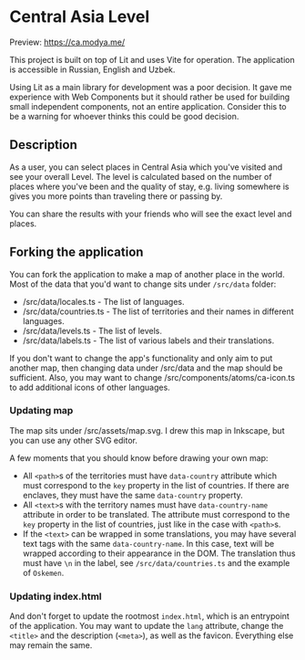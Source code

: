 # Central Asia Level

Preview: https://ca.modya.me/

This project is built on top of Lit and uses Vite for operation. The application is accessible in Russian, English and Uzbek.

Using Lit as a main library for development was a poor decision. It gave me experience with Web Components but it should
rather be used for building small independent components, not an entire application. Consider this to be a warning for
whoever thinks this could be good decision.

## Description

As a user, you can select places in Central Asia which you've visited and see your overall Level.
The level is calculated based on the number of places where you've been and the quality of stay, e.g. living somewhere
is gives you more points than traveling there or passing by.

You can share the results with your friends who will see the exact level and places.

## Forking the application

You can fork the application to make a map of another place in the world. Most of the data that you'd want to change sits
under `/src/data` folder:

* /src/data/locales.ts - The list of languages.
* /src/data/countries.ts - The list of territories and their names in different languages.
* /src/data/levels.ts - The list of levels.
* /src/data/labels.ts - The list of various labels and their translations.

If you don't want to change the app's functionality and only aim to put another map, then changing data under /src/data
and the map should be sufficient. Also, you may want to change /src/components/atoms/ca-icon.ts to add additional
icons of other languages.

### Updating map

The map sits under /src/assets/map.svg. I drew this map in Inkscape, but you can use any other SVG editor.

A few moments that you should know before drawing your own map:

* All `<path>`s of the territories must have `data-country` attribute which must correspond to the `key` property
in the list of countries. If there are enclaves, they must have the same `data-country` property.
* All `<text>`s with the territory names must have `data-country-name` attribute in order to be translated.
The attribute must correspond to the `key` property in the list of countries, just like in the case with `<path>`s.
* If the `<text>` can be wrapped in some translations, you may have several text tags with the same `data-country-name`.
In this case, text will be wrapped according to their appearance in the DOM. The translation thus must have `\n` in the
label, see `/src/data/countries.ts` and the example of `Oskemen`.

### Updating index.html

And don't forget to update the rootmost `index.html`, which is an entrypoint of the application. You may want to update
the `lang` attribute, change the `<title>` and the description (`<meta>`), as well as the favicon. Everything else may 
remain the same.